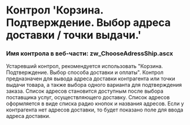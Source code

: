 ﻿---
description: 2.4.9.1
---
# Контрол 'Корзина. Подтверждение. Выбор адреса доставки / точки выдачи.'
### Имя контрола в веб-части: zw_ChooseAdressShip.ascx
Устаревший контрол, рекомендуется использовать "Корзина. Подтверждение. Выбор способа доставки и оплаты".
Контрол предназначен для вывода адреса доставки контрагента или точки выдачи товара, а также выбора одного варианта для подтверждения заказа.
Список адресов становится доступным после выбора поставщика услуг, осуществляющего доставку.
Список адресов оформляется в виде списка радио кнопок и названия адресов.
Если у контрагента нет адресов доставки, то будет показано поле для ввода адреса доставки. 
